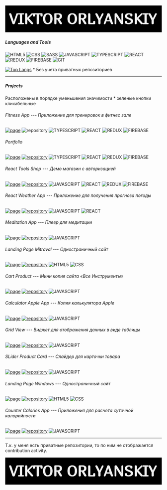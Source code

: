 ![Header](https://github.com/ViktorOrlyanskiy/ViktorOrlyanskiy/blob/main/assets/label.jpg)

##### Languages and Tools
![HTML5](https://img.shields.io/badge/HTML5-000000?style=for-the-badge&logo=html5) ![CSS](https://img.shields.io/badge/CSS-000000?style=for-the-badge&logo=css3) ![SASS](https://img.shields.io/badge/SASS-000000?style=for-the-badge&logo=sass) ![JAVASCRIPT](https://img.shields.io/badge/JAVASCRIPT-000000?style=for-the-badge&logo=javascript) ![TYPESCRIPT](https://img.shields.io/badge/TYPESCRIPT-000000?style=for-the-badge&logo=typescript) ![REACT](https://img.shields.io/badge/REACT-000000?style=for-the-badge&logo=react) ![REDUX](https://img.shields.io/badge/REDUX-000000?style=for-the-badge&logo=redux) ![FIREBASE](https://img.shields.io/badge/FIREBASE-000000?style=for-the-badge&logo=firebase) ![GIT](https://img.shields.io/badge/GIT-000000?style=for-the-badge&logo=git)

[![Top Langs](https://github-readme-stats.vercel.app/api/top-langs/?username=ViktorOrlyanskiy&layout=compact)](https://github.com/ViktorOrlyanskiy/github-readme-stats)
\* Без учета приватных репозиториев
___
##### Projects
Расположены в порядке уменьшения значимости 
\* зеленые кнопки кликабельные

###### Fitness App --- Приложение для тренировок в фитнес зале
[![page](https://img.shields.io/badge/page-008000?style=for-the-badge)](https://fitness-app-27051994.firebaseapp.com/) ![repository](https://img.shields.io/badge/private_repository-cc1b00?style=for-the-badge) ![TYPESCRIPT](https://img.shields.io/badge/TYPESCRIPT-000000?style=for-the-badge&logo=typescript) ![REACT](https://img.shields.io/badge/REACT-000000?style=for-the-badge&logo=react) ![REDUX](https://img.shields.io/badge/REDUX-000000?style=for-the-badge&logo=redux) ![FIREBASE](https://img.shields.io/badge/FIREBASE-000000?style=for-the-badge&logo=firebase)

###### Portfolio
[![page](https://img.shields.io/badge/page-008000?style=for-the-badge)](https://portfolio-27051994.firebaseapp.com/) [![repository](https://img.shields.io/badge/repository-008000?style=for-the-badge)](https://github.com/ViktorOrlyanskiy/portfolio) ![TYPESCRIPT](https://img.shields.io/badge/TYPESCRIPT-000000?style=for-the-badge&logo=typescript) ![REACT](https://img.shields.io/badge/REACT-000000?style=for-the-badge&logo=react) ![REDUX](https://img.shields.io/badge/REDUX-000000?style=for-the-badge&logo=redux) ![FIREBASE](https://img.shields.io/badge/FIREBASE-000000?style=for-the-badge&logo=firebase)

###### React Tools Shop --- Демо магазин с авторизацией
[![page](https://img.shields.io/badge/page-008000?style=for-the-badge)](https://tools-shop-27051994.web.app) [![repository](https://img.shields.io/badge/repository-008000?style=for-the-badge)](https://github.com/ViktorOrlyanskiy/tools-shop) ![JAVASCRIPT](https://img.shields.io/badge/JAVASCRIPT-000000?style=for-the-badge&logo=javascript)  ![REACT](https://img.shields.io/badge/REACT-000000?style=for-the-badge&logo=react) ![REDUX](https://img.shields.io/badge/REDUX-000000?style=for-the-badge&logo=redux) ![FIREBASE](https://img.shields.io/badge/FIREBASE-000000?style=for-the-badge&logo=firebase)

###### React Weather App --- Приложение для получения прогноза погоды 
[![page](https://img.shields.io/badge/page-008000?style=for-the-badge)](https://viktororlyanskiy.github.io) [![repository](https://img.shields.io/badge/repository-008000?style=for-the-badge)](https://github.com/ViktorOrlyanskiy/react-weather) ![JAVASCRIPT](https://img.shields.io/badge/JAVASCRIPT-000000?style=for-the-badge&logo=javascript)  ![REACT](https://img.shields.io/badge/REACT-000000?style=for-the-badge&logo=react)

###### Meditation App --- Плеер для медитации
[![page](https://img.shields.io/badge/page-008000?style=for-the-badge)](https://viktororlyanskiy.github.io/Meditation/) [![repository](https://img.shields.io/badge/repository-008000?style=for-the-badge)](https://github.com/ViktorOrlyanskiy/Meditation) ![JAVASCRIPT](https://img.shields.io/badge/JAVASCRIPT-000000?style=for-the-badge&logo=javascript) 

###### Landing Page Mitraval --- Одностраничный сайт
[![page](https://img.shields.io/badge/page-008000?style=for-the-badge)](https://viktororlyanskiy.github.io/11-Mitravel/) [![repository](https://img.shields.io/badge/repository-008000?style=for-the-badge)](https://github.com/ViktorOrlyanskiy/11-Mitravel) ![HTML5](https://img.shields.io/badge/HTML5-000000?style=for-the-badge&logo=html5) ![CSS](https://img.shields.io/badge/CSS-000000?style=for-the-badge&logo=css3)

###### Cart Product --- Мини копия сайта «Все Инструменты»
[![page](https://img.shields.io/badge/page-008000?style=for-the-badge)](https://viktororlyanskiy.github.io/CartProduct/) [![repository](https://img.shields.io/badge/repository-008000?style=for-the-badge)](https://github.com/ViktorOrlyanskiy/CartProduct) ![JAVASCRIPT](https://img.shields.io/badge/JAVASCRIPT-000000?style=for-the-badge&logo=javascript)

###### Calculator Apple App --- Копия калькулятора Apple
[![page](https://img.shields.io/badge/page-008000?style=for-the-badge)](https://viktororlyanskiy.github.io/calculator_apple/) [![repository](https://img.shields.io/badge/repository-008000?style=for-the-badge)](https://github.com/ViktorOrlyanskiy/calculator_apple) ![JAVASCRIPT](https://img.shields.io/badge/JAVASCRIPT-000000?style=for-the-badge&logo=javascript)

###### Grid View --- Виджет для отображения данных в виде таблицы
[![page](https://img.shields.io/badge/page-008000?style=for-the-badge)](https://viktororlyanskiy.github.io/GridView/) [![repository](https://img.shields.io/badge/repository-008000?style=for-the-badge)](https://github.com/ViktorOrlyanskiy/GridView) ![JAVASCRIPT](https://img.shields.io/badge/JAVASCRIPT-000000?style=for-the-badge&logo=javascript)

###### SLider Product Card --- Слайдер для карточки товара
[![page](https://img.shields.io/badge/page-008000?style=for-the-badge)](https://viktororlyanskiy.github.io/slider_product_card/) [![repository](https://img.shields.io/badge/repository-008000?style=for-the-badge)](https://github.com/ViktorOrlyanskiy/slider_product_card) ![JAVASCRIPT](https://img.shields.io/badge/JAVASCRIPT-000000?style=for-the-badge&logo=javascript)

###### Landing Page Windows --- Одностраничный сайт
[![page](https://img.shields.io/badge/page-008000?style=for-the-badge)](https://viktororlyanskiy.github.io/website_windows/) [![repository](https://img.shields.io/badge/repository-008000?style=for-the-badge)](https://github.com/ViktorOrlyanskiy/website_windows) ![HTML5](https://img.shields.io/badge/HTML5-000000?style=for-the-badge&logo=html5) ![CSS](https://img.shields.io/badge/CSS-000000?style=for-the-badge&logo=css3)

###### Counter Calories App --- Приложения для расчета суточной калорийности
[![page](https://img.shields.io/badge/page-008000?style=for-the-badge)](https://viktororlyanskiy.github.io/counter-calories/) [![repository](https://img.shields.io/badge/repository-008000?style=for-the-badge)](https://github.com/ViktorOrlyanskiy/counter-calories) ![JAVASCRIPT](https://img.shields.io/badge/JAVASCRIPT-000000?style=for-the-badge&logo=javascript)

___

Т.к. у меня есть приватные репозитории, то по ним не отображается сontribution activity.

![Footer](https://github.com/ViktorOrlyanskiy/ViktorOrlyanskiy/blob/main/assets/label.jpg)